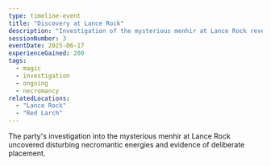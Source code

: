 ```yaml
---
type: timeline-event
title: "Discovery at Lance Rock"
description: "Investigation of the mysterious menhir at Lance Rock revealed strong necromantic energies and evidence of recent placement. The party discovered potential undead threats beneath the hill."
sessionNumber: 3
eventDate: 2025-06-17
experienceGained: 200
tags:
  - magic
  - investigation
  - ongoing
  - necromancy
relatedLocations:
  - "Lance Rock"
  - "Red Larch"
---
```


The party's investigation into the mysterious menhir at Lance Rock uncovered disturbing necromantic energies and evidence of deliberate placement.
